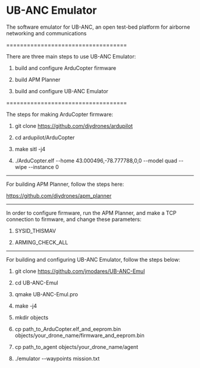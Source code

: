# UB-ANC Emulator
The software emulator for UB-ANC, an open test-bed platform for airborne networking and communications

===================================

There are three main steps to use UB-ANC Emulator:

1) build and configure ArduCopter firmware

2) build APM Planner 

3) build and configure UB-ANC Emulator

===================================

The steps for making ArduCopter firmware:

1) git clone https://github.com/diydrones/ardupilot

2) cd ardupilot/ArduCopter

3) make sitl -j4

4) ./ArduCopter.elf --home 43.000496,-78.777788,0,0 --model quad --wipe --instance 0

-----------------------------------

For building APM Planner, follow the steps here:

https://github.com/diydrones/apm_planner

-----------------------------------

In order to configure firmware, run the APM Planner, and make a TCP connection to firmware, and change these parameters:

1) SYSID_THISMAV

2) ARMING_CHECK_ALL

-----------------------------------

For building and configuring UB-ANC Emulator, follow the steps below:

1) git clone https://github.com/jmodares/UB-ANC-Emul

2) cd UB-ANC-Emul

3) qmake UB-ANC-Emul.pro

4) make -j4

5) mkdir objects

6) cp path_to_ArduCopter.elf_and_eeprom.bin objects/your_drone_name/firmware_and_eeprom.bin

7) cp path_to_agent objects/your_drone_name/agent

8) ./emulator --waypoints mission.txt
